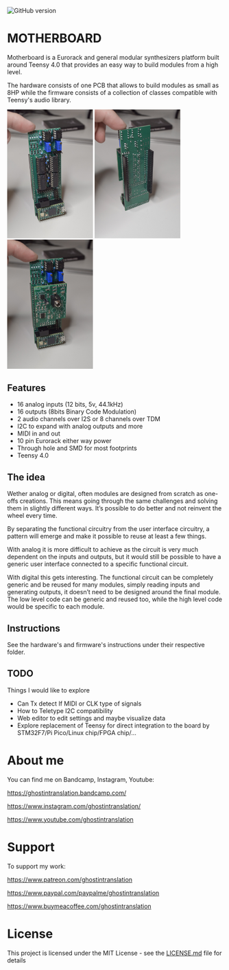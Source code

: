 ![GitHub version](https://img.shields.io/github/v/release/ghostintranslation/motherboard.svg?include_prereleases)

# MOTHERBOARD

Motherboard is a Eurorack and general modular synthesizers platform built around Teensy 4.0 that provides an easy way to build modules from a high level. 

The hardware consists of one PCB that allows to build modules as small as 8HP while the firmware consists of a collection of classes compatible with Teensy's audio library.

<img src="./hardware/motherboard-back.JPG" width="200px"/>
<img src="./hardware/motherboard-front.JPG" width="200px"/>
<img src="./hardware/motherboard-with-expander.JPG" width="200px"/>

## Features

* 16 analog inputs (12 bits, 5v, 44.1kHz)
* 16 outputs (8bits Binary Code Modulation)
* 2 audio channels over I2S or 8 channels over TDM
* I2C to expand with analog outputs and more
* MIDI in and out
* 10 pin Eurorack either way power
* Through hole and SMD for most footprints
* Teensy 4.0

## The idea

Wether analog or digital, often modules are designed from scratch as one-offs creations. This means going through the same challenges and solving them in slightly different ways. It’s possible to do better and not reinvent the wheel every time. 

By separating the functional circuitry from the user interface circuitry, a pattern will emerge and make it possible to reuse at least a few things. 

With analog it is more difficult to achieve as the circuit is very much dependent on the inputs and outputs, but it would still be possible to have a generic user interface connected to a specific functional circuit. 

With digital this gets interesting. The functional circuit can be completely generic and be reused for many modules, simply reading inputs and generating outputs, it doesn’t need to be designed around the final module. The low level code can be generic and reused too, while the high level code would be specific to each module.



## Instructions

See the hardware's and firmware's instructions under their respective folder.

## TODO

Things I would like to explore

- Can Tx detect If MIDI or CLK type of signals
- How to Teletype I2C compatibility
- Web editor to edit settings and maybe visualize data
- Explore replacement of Teensy for direct integration to the board by STM32F7/Pi Pico/Linux chip/FPGA chip/...


# About me
You can find me on Bandcamp, Instagram, Youtube:

https://ghostintranslation.bandcamp.com/

https://www.instagram.com/ghostintranslation/

https://www.youtube.com/ghostintranslation


# Support
To support my work:

https://www.patreon.com/ghostintranslation

https://www.paypal.com/paypalme/ghostintranslation

https://www.buymeacoffee.com/ghostintranslation

# License

This project is licensed under the MIT License - see the [LICENSE.md](LICENSE.md) file for details